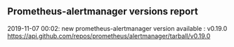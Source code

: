 ## Prometheus-alertmanager versions report

2019-11-07 00:02: new prometheus-alertmanager version available : v0.19.0 https://api.github.com/repos/prometheus/alertmanager/tarball/v0.19.0


